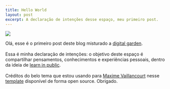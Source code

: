 ```yaml
---
title: Hello World
layout: post
excerpt: A declaração de intenções desse espaço, meu primeiro post.
---
```


![](https://images.unsplash.com/photo-1472898965229-f9b06b9c9bbe?ixlib=rb-1.2.1&ixid=MnwxMjA3fDB8MHxwaG90by1wYWdlfHx8fGVufDB8fHx8&auto=format&fit=crop&w=1470&q=80)

Olá, esse é o primeiro post deste blog misturado a [digital garden](https://youtu.be/k5wI5cH0SK0).
<br> <br>
Essa é minha declaração de intenções: o objetivo deste espaço é compartilhar pensamentos, conhecimentos e experiências pessoais, dentro da ideia de [learn in public](https://segredo.dev/aprenda-em-publico/).
<br> <br>
Créditos do belo tema que estou usando para [Maxime Vaillancourt](https://maximevaillancourt.com) nesse [template](https://github.com/maximevaillancourt/digital-garden-jekyll-template) disponível de forma open source. Obrigado.